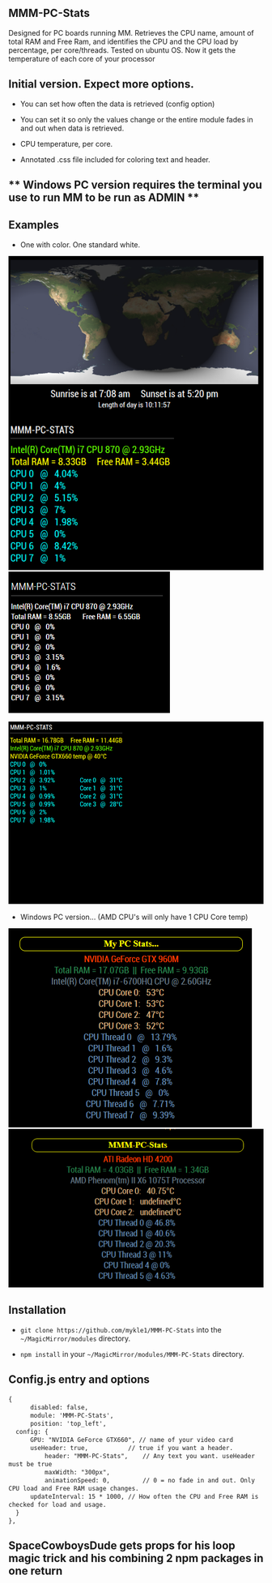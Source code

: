 ## MMM-PC-Stats

Designed for PC boards running MM. Retrieves the CPU name, amount of total RAM and Free Ram,
and identifies the CPU and the CPU load by percentage, per core/threads. Tested on ubuntu OS.
Now it gets the temperature of each core of your processor

## Initial version. Expect more options.

* You can set how often the data is retrieved (config option)

* You can set it so only the values change or the entire module fades in and out when data is retrieved.

* CPU temperature, per core.

* Annotated .css file included for coloring text and header.

##  **  Windows PC version requires the terminal you use to run MM to be run as ADMIN  **

## Examples

* One with color. One standard white.

![](images/2.PNG) ![](images/1.PNG)

![](images/3.png)

* Windows PC version... (AMD CPU's will only have 1 CPU Core temp)

![](images/WinPC.png) ![](images/AMD.png)

## Installation

* `git clone https://github.com/mykle1/MMM-PC-Stats` into the `~/MagicMirror/modules` directory.

* `npm install` in your `~/MagicMirror/modules/MMM-PC-Stats` directory.


## Config.js entry and options

    {
          disabled: false,
          module: 'MMM-PC-Stats',
          position: 'top_left',
	  config: {
	      GPU: "NVIDIA GeForce GTX660", // name of your video card
	      useHeader: true,           // true if you want a header. 
              header: "MMM-PC-Stats",    // Any text you want. useHeader must be true
              maxWidth: "300px",
              animationSpeed: 0,         // 0 = no fade in and out. Only CPU load and Free RAM usage changes.
	      updateInterval: 15 * 1000, // How often the CPU and Free RAM is checked for load and usage.
	  }
    },
	
## SpaceCowboysDude gets props for his loop magic trick and his combining 2 npm packages in one return
